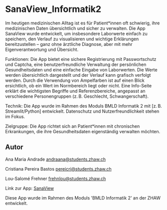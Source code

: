 # SanaView_Informatik2
Im heutigen medizinischen Alltag ist es für Patient*innen oft schwierig, ihre medizinischen Daten übersichtlich und sicher zu verwalten. Die App SanaView wurde entwickelt, um insbesondere Laborwerte einfach zu speichern, den Verlauf zu visualisieren und wichtige Erklärungen bereitzustellen – ganz ohne ärztliche Diagnose, aber mit mehr Eigenverantwortung und Übersicht.

Funktionen:
Die App bietet eine sichere Registrierung mit Passwortschutz und Captcha, eine benutzerfreundliche Verwaltung der persönlichen Gesundheitsdaten und eine einfache Eingabe von Laborwerten. Die Werte werden übersichtlich dargestellt und der Verlauf kann grafisch verfolgt werden. Durch die Verwendung von Ampelfarben ist auf einen Blick ersichtlich, ob ein Wert im Normbereich liegt oder nicht. Eine Info-Seite erklärt die wichtigsten Begriffe und Referenzbereiche, angepasst an verschiedene Personengruppen (z. B. Geschlecht, Schwangerschaft).

Technik:
Die App wurde im Rahmen des Moduls BMLD Informatik 2 mit [z. B. Streamlit/Python] entwickelt. Datenschutz und Nutzerfreundlichkeit stehen im Fokus.

Zielgruppe:
Die App richtet sich an Patient*innen mit chronischen Erkrankungen, die ihre Gesundheitsdaten eigenständig verwalten möchten.

## Autor
Ana Maria Andrade 
andraana@students.zhaw.ch

Cristiana Pereira Bastos 
pereicri@students.zhaw.ch

Lou-Salomé Frehner 
frehnlou@students.zhaw.ch


Link zur App: [SanaView](https://sanaviewinformatik2-knfvx28clhajahajbm5u74.streamlit.app/)


Diese App wurde im Rahmen des Moduls 'BMLD Informatik 2' an der ZHAW entwickelt.